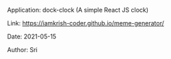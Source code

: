 Application: dock-clock (A simple React JS clock)

Link: https://iamkrish-coder.github.io/meme-generator/

Date: 2021-05-15

Author: Sri
